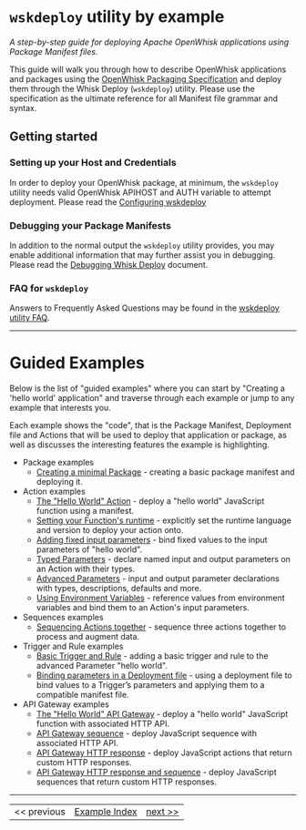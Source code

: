 <!--
#
# Licensed to the Apache Software Foundation (ASF) under one or more
# contributor license agreements.  See the NOTICE file distributed with
# this work for additional information regarding copyright ownership.
# The ASF licenses this file to You under the Apache License, Version 2.0
# (the "License"); you may not use this file except in compliance with
# the License.  You may obtain a copy of the License at
#
#     http://www.apache.org/licenses/LICENSE-2.0
#
# Unless required by applicable law or agreed to in writing, software
# distributed under the License is distributed on an "AS IS" BASIS,
# WITHOUT WARRANTIES OR CONDITIONS OF ANY KIND, either express or implied.
# See the License for the specific language governing permissions and
# limitations under the License.
#
-->

# ```wskdeploy``` utility by example
_A step-by-step guide for deploying Apache OpenWhisk applications using Package Manifest files._

This guide will walk you through how to describe OpenWhisk applications and packages using the [OpenWhisk Packaging Specification](https://github.com/apache/incubator-openwhisk-wskdeploy/tree/master/specification#openwhisk-packaging-specification) and deploy them through the Whisk Deploy (```wskdeploy```) utility. Please use the specification as the ultimate reference for all Manifest file grammar and syntax.

## Getting started

### Setting up your Host and Credentials
In order to deploy your OpenWhisk package, at minimum, the ```wskdeploy``` utility needs valid OpenWhisk APIHOST and AUTH variable to attempt deployment. Please read the [Configuring wskdeploy](wskdeploy_configuring.md#configuring-wskdeploy)

### Debugging your Package Manifests
In addition to the normal output the ```wskdeploy``` utility provides, you may enable additional information that may further assist you in debugging. Please read the [Debugging Whisk Deploy](wskdeploy_debugging.md#debugging-wskdeploy) document.

### FAQ for ```wskdeploy```
Answers to Frequently Asked Questions may be found in the [wskdeploy utility FAQ](wskdeploy_faq.md).

---

# Guided Examples

Below is the list of "guided examples" where you can start by "Creating a 'hello world' application" and traverse through each example or jump to any example that interests you.

Each example shows the "code", that is the Package Manifest, Deployment file and Actions that will be used to deploy that application or package, as well as discusses the interesting features the example is highlighting.

- Package examples
  - [Creating a minimal Package](wskdeploy_package_minimal.md#packages) - creating a basic package manifest and deploying it.
- Action examples
  - [The "Hello World" Action](wskdeploy_action_helloworld.md#actions) - deploy a "hello world" JavaScript function using a manifest.
  - [Setting your Function's runtime](wskdeploy_action_runtime.md#actions) - explicitly set the runtime language and version to deploy your action onto.
  - [Adding fixed input parameters](wskdeploy_action_fixed_parms.md#actions) - bind fixed values to the input parameters of "hello world".
  - [Typed Parameters](wskdeploy_action_typed_parms.md#actions) - declare named input and output parameters on an Action with their types.
  - [Advanced Parameters](wskdeploy_action_advanced_parms.md#actions) - input and output parameter declarations with types, descriptions, defaults and more.
  - [Using Environment Variables](wskdeploy_action_env_var_parms.md#actions) - reference values from environment variables and bind them to an Action's input parameters.
- Sequences examples
  - [Sequencing Actions together](wskdeploy_sequence_basic.md#sequences) - sequence three actions together to process and augment data.
- Trigger and Rule examples
  - [Basic Trigger and Rule](wskdeploy_triggerrule_basic.md#triggers-and-rules) - adding a basic trigger and rule to the advanced Parameter "hello world".
  - [Binding parameters in a Deployment file](wskdeploy_triggerrule_trigger_bindings.md#triggers-and-rules) - using a deployment file to bind values to a Trigger’s parameters and applying them to a compatible manifest file.
- API Gateway examples
  - [The "Hello World" API Gateway](wskdeploy_apigateway_helloworld.md#api-gateway) - deploy a "hello world" JavaScript function with associated HTTP API.
  - [API Gateway sequence](wskdeploy_apigateway_sequence.md#api-gateway-sequence) - deploy JavaScript sequence with associated HTTP API.
  - [API Gateway HTTP response](wskdeploy_apigateway_http.md#api-gateway-http-response) - deploy JavaScript actions that return custom HTTP responses.
  - [API Gateway HTTP response and sequence](wskdeploy_apigateway_http_sequence.md#api-gateway-http-response-and-sequence) - deploy JavaScript sequences that return custom HTTP responses.

---
<!--
 Bottom Navigation
-->
<html>
<div align="center">
<table align="center">
  <tr>
    <td><a>&lt;&lt;&nbsp;previous</a></td>
    <td><a href="programming_guide.md#guided-examples">Example Index</a></td>
    <td><a href="wskdeploy_package_minimal.md#packages">next&nbsp;&gt;&gt;</a></td>
  </tr>
</table>
</div>
</html>
